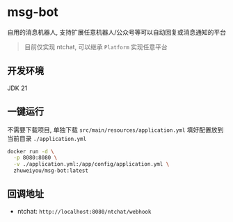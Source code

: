 # msg-bot

自用的消息机器人, 支持扩展任意机器人/公众号等可以自动回复或消息通知的平台

> 目前仅实现 ntchat, 可以继承 `Platform` 实现任意平台

## 开发环境

JDK 21

## 一键运行

不需要下载项目, 单独下载 `src/main/resources/application.yml` 填好配置放到当前目录 `./application.yml`

```bash
docker run -d \
  -p 8080:8080 \
  -v ./application.yml:/app/config/application.yml \
  zhuweiyou/msg-bot:latest
```

## 回调地址

- ntchat: `http://localhost:8080/ntchat/webhook`
